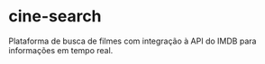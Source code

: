 # cine-search
Plataforma de busca de filmes com integração à API do IMDB para informações em tempo real.
